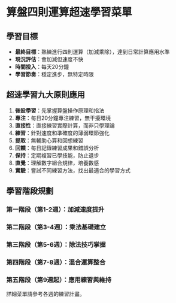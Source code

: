 # 算盤四則運算超速學習菜單

## 學習目標
- **最終目標**：熟練進行四則運算（加減乘除），達到日常計算應用水準
- **現況評估**：會加減但速度不快
- **時間投入**：每天20分鐘
- **學習節奏**：穩定進步，無特定時限

## 超速學習九大原則應用

1. **後設學習**：先掌握算盤操作原理和指法
2. **專注**：每日20分鐘專注練習，無干擾環境
3. **直接性**：直接練習實際計算，而非只學理論
4. **練習**：針對速度和準確度的薄弱環節強化
5. **提取**：無輔助心算和回想練習
6. **回饋**：每日記錄練習成果和錯誤分析
7. **保持**：定期複習已學技能，防止退步
8. **直覺**：理解數字組合規律，培養數感
9. **實驗**：嘗試不同練習方法，找出最適合的學習方式

## 學習階段規劃

### 第一階段（第1-2週）：加減速度提升
### 第二階段（第3-4週）：乘法基礎建立
### 第三階段（第5-6週）：除法技巧掌握
### 第四階段（第7-8週）：混合運算整合
### 第五階段（第9週起）：應用練習與維持

詳細菜單請參考各週的練習計畫。